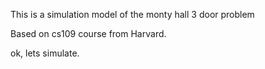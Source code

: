 This is a simulation model of the monty hall 3 door problem

Based on cs109 course from Harvard.

ok, lets simulate.
